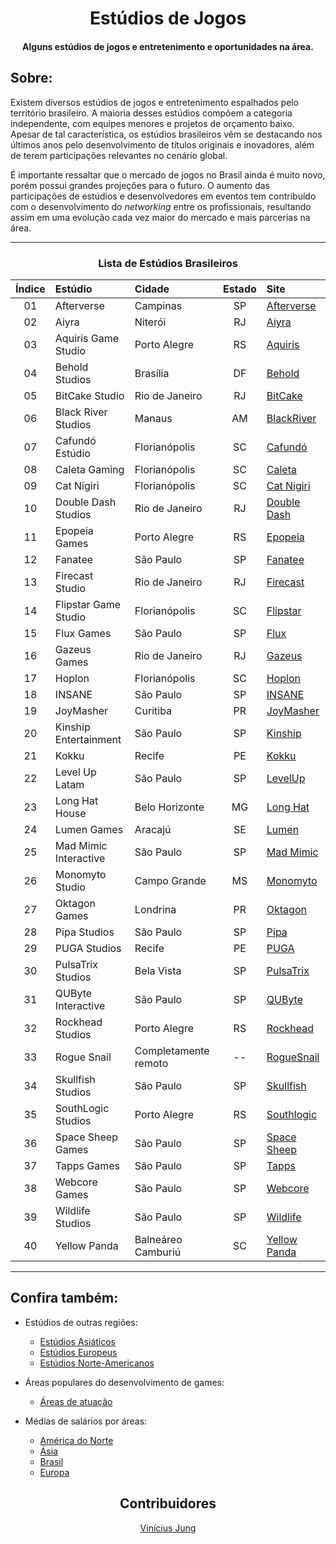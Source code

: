 <!--- HTML tags just to align items --->
<h1 align="center">
    Estúdios de Jogos
</h1>
<h4 align="center">
    Alguns estúdios de jogos e entretenimento e oportunidades na área.
<h4>

<!-- A B C D E F G H I J K L M N O P Q R S T U V W X Y Z -->

## Sobre:

Existem diversos estúdios de jogos e entretenimento espalhados pelo território brasileiro. A maioria desses estúdios compõem a categoria independente, com equipes menores e projetos de orçamento baixo. Apesar de tal característica, os estúdios brasileiros vêm se destacando nos últimos anos pelo desenvolvimento de títulos originais e inovadores, além de terem participações relevantes no cenário global.

É importante ressaltar que o mercado de jogos no Brasil ainda é muito novo, porém possui grandes projeções para o futuro. O aumento das participações de estúdios e desenvolvedores em eventos tem contribuído com o desenvolvimento do *networking* entre os profissionais, resultando assim em uma evolução cada vez maior do mercado e mais parcerias na área.

<div align="center">

---

### Lista de Estúdios Brasileiros

| Índice |        Estúdio        |         Cidade       | Estado |                   Site                   |
|:------:|:----------------------|:---------------------|:------:|:-----------------------------------------|
|   01   | Afterverse            | Campinas             |   SP   | [Afterverse](afterverse.com)             |
|   02   | Aiyra                 | Niterói              |   RJ   | [Aiyra](www.aiyra.com)                   |
|   03   | Aquiris Game Studio   | Porto Alegre         |   RS   | [Aquiris](www.aquiris.com.br)            |
|   04   | Behold Studios        | Brasília             |   DF   | [Behold](www.beholdstudios.com.br)       |
|   05   | BitCake Studio        | Rio de Janeiro       |   RJ   | [BitCake](www.bitcake.studio)            |
|   06   | Black River Studios   | Manaus               |   AM   | [BlackRiver](blackriverstudios.net)      |
|   07   | Cafundó Estúdio       | Florianópolis        |   SC   | [Cafundó](www.cafundo.tv)                |
|   08   | Caleta Gaming         | Florianópolis        |   SC   | [Caleta](www.caletagaming.com)           |
|   09   | Cat Nigiri            | Florianópolis        |   SC   | [Cat Nigiri](www.catnigiri.com)          |
|   10   | Double Dash Studios   | Rio de Janeiro       |   RJ   | [Double Dash](www.doubledashstudios.com) |
|   11   | Epopeia Games         | Porto Alegre         |   RS   | [Epopeia](www.epopeiagames.com)          |
|   12   | Fanatee               | São Paulo            |   SP   | [Fanatee](www.fanatee.com)               |
|   13   | Firecast Studio       | Rio de Janeiro       |   RJ   | [Firecast](firecaststudio.com)           |
|   14   | Flipstar Game Studio  | Florianópolis        |   SC   | [Flipstar](flipstar.com.br)              |
|   15   | Flux Games            | São Paulo            |   SP   | [Flux](www.flux.games)                   |
|   16   | Gazeus Games          | Rio de Janeiro       |   RJ   | [Gazeus](www.gazeus.com)                 |
|   17   | Hoplon                | Florianópolis        |   SC   | [Hoplon](www.hoplon.com)                 |
|   18   | INSANE                | São Paulo            |   SP   | [INSANE](www.insa.ne)                    |
|   19   | JoyMasher             | Curitiba             |   PR   | [JoyMasher](joymasher.com)               |
|   20   | Kinship Entertainment | São Paulo            |   SP   | [Kinship](kinship.dev)                   |
|   21   | Kokku                 | Recife               |   PE   | [Kokku](kokku.com.br)                    |
|   22   | Level Up Latam        | São Paulo            |   SP   | [LevelUp](leveluplatam.com)              |
|   23   | Long Hat House        | Belo Horizonte       |   MG   | [Long Hat](longhathouse.com)             |
|   24   | Lumen Games           | Aracajú              |   SE   | [Lumen](lumen.games)                     |
|   25   | Mad Mimic Interactive | São Paulo            |   SP   | [Mad Mimic](www.madmimic.com)            |
|   26   | Monomyto Studio       | Campo Grande         |   MS   | [Monomyto](www.monomyto.com)             |
|   27   | Oktagon Games         | Londrina             |   PR   | [Oktagon](www.oktagon.com.br)            |
|   28   | Pipa Studios          | São Paulo            |   SP   | [Pipa](pipastudios.com)                  |
|   29   | PUGA Studios          | Recife               |   PE   | [PUGA](pugastudios.com)                  |
|   30   | PulsaTrix Studios     | Bela Vista           |   SP   | [PulsaTrix](www.pulsatrixstudios.com)    |
|   31   | QUByte Interactive    | São Paulo            |   SP   | [QUByte](www.qubyteinteractive.com)      |
|   32   | Rockhead Studios      | Porto Alegre         |   RS   | [Rockhead](rockheadgames.com)            |
|   33   | Rogue Snail           | Completamente remoto |   --   | [RogueSnail](www.roguesnail.com)         |
|   34   | Skullfish Studios     | São Paulo            |   SP   | [Skullfish](skullfishstudios.com)        |
|   35   | SouthLogic Studios    | Porto Alegre         |   RS   | [Southlogic](southlogic.com)             |
|   36   | Space Sheep Games     | São Paulo            |   SP   | [Space Sheep](spacesheepgames.com)       |
|   37   | Tapps Games           | São Paulo            |   SP   | [Tapps](tappsgames.com)                  |
|   38   | Webcore Games         | São Paulo            |   SP   | [Webcore](www.webcoregames.com)          |
|   39   | Wildlife Studios      | São Paulo            |   SP   | [Wildlife](wildlifestudios.com)          |
|   40   | Yellow Panda          | Balneáreo Camburiú   |   SC   | [Yellow Panda](www.yellowpanda.games)    |

</div>

---

## Confira também:

* Estúdios de outras regiões:
    * [Estúdios Asiáticos](pt-br/regiões/estúdios-asiáticos.md)
    * [Estúdios Europeus](pt-br/regiões/estúdios-europeus.md)
    * [Estúdios Norte-Americanos](pt-br/regiões/estúdios-norte_americanos.md)

* Áreas populares do desenvolvimento de games:
    * [Áreas de atuação](pt-br/áreas/áreas-de-atuação.md)

* Médias de salários por áreas:
    * [América do Norte](pt-br/salários/américa-do-norte.md)
    * [Ásia](pt-br/salários/ásia.md)
    * [Brasil](pt-br/salários/brasil.md)
    * [Europa](pt-br/salários/europa.md)

<div align="center">

## Contribuidores

[Vinícius Jung](github.com/Vinnie-Jung)

</div>